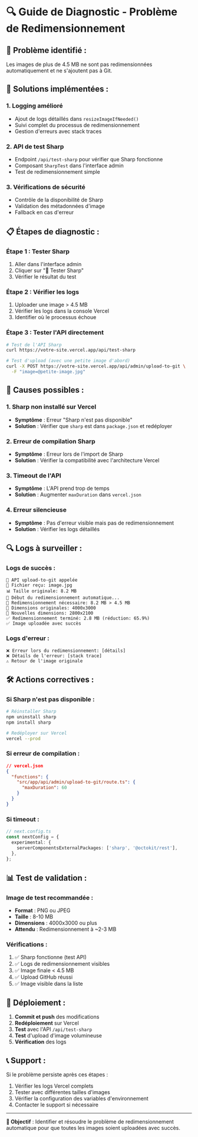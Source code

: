 # 🔍 Guide de Diagnostic - Problème de Redimensionnement

## 🚨 **Problème identifié :**
Les images de plus de 4.5 MB ne sont pas redimensionnées automatiquement et ne s'ajoutent pas à Git.

## 🔧 **Solutions implémentées :**

### 1. **Logging amélioré**
- Ajout de logs détaillés dans `resizeImageIfNeeded()`
- Suivi complet du processus de redimensionnement
- Gestion d'erreurs avec stack traces

### 2. **API de test Sharp**
- Endpoint `/api/test-sharp` pour vérifier que Sharp fonctionne
- Composant `SharpTest` dans l'interface admin
- Test de redimensionnement simple

### 3. **Vérifications de sécurité**
- Contrôle de la disponibilité de Sharp
- Validation des métadonnées d'image
- Fallback en cas d'erreur

## 📋 **Étapes de diagnostic :**

### **Étape 1 : Tester Sharp**
1. Aller dans l'interface admin
2. Cliquer sur "🧪 Tester Sharp"
3. Vérifier le résultat du test

### **Étape 2 : Vérifier les logs**
1. Uploader une image > 4.5 MB
2. Vérifier les logs dans la console Vercel
3. Identifier où le processus échoue

### **Étape 3 : Tester l'API directement**
```bash
# Test de l'API Sharp
curl https://votre-site.vercel.app/api/test-sharp

# Test d'upload (avec une petite image d'abord)
curl -X POST https://votre-site.vercel.app/api/admin/upload-to-git \
  -F "image=@petite-image.jpg"
```

## 🐛 **Causes possibles :**

### **1. Sharp non installé sur Vercel**
- **Symptôme** : Erreur "Sharp n'est pas disponible"
- **Solution** : Vérifier que `sharp` est dans `package.json` et redéployer

### **2. Erreur de compilation Sharp**
- **Symptôme** : Erreur lors de l'import de Sharp
- **Solution** : Vérifier la compatibilité avec l'architecture Vercel

### **3. Timeout de l'API**
- **Symptôme** : L'API prend trop de temps
- **Solution** : Augmenter `maxDuration` dans `vercel.json`

### **4. Erreur silencieuse**
- **Symptôme** : Pas d'erreur visible mais pas de redimensionnement
- **Solution** : Vérifier les logs détaillés

## 🔍 **Logs à surveiller :**

### **Logs de succès :**
```
🚀 API upload-to-git appelée
📁 Fichier reçu: image.jpg
📊 Taille originale: 8.2 MB
🔄 Début du redimensionnement automatique...
🔄 Redimensionnement nécessaire: 8.2 MB > 4.5 MB
📐 Dimensions originales: 4000x3000
🎯 Nouvelles dimensions: 2800x2100
✅ Redimensionnement terminé: 2.8 MB (réduction: 65.9%)
✅ Image uploadée avec succès
```

### **Logs d'erreur :**
```
❌ Erreur lors du redimensionnement: [détails]
❌ Détails de l'erreur: [stack trace]
⚠️ Retour de l'image originale
```

## 🛠️ **Actions correctives :**

### **Si Sharp n'est pas disponible :**
```bash
# Réinstaller Sharp
npm uninstall sharp
npm install sharp

# Redéployer sur Vercel
vercel --prod
```

### **Si erreur de compilation :**
```json
// vercel.json
{
  "functions": {
    "src/app/api/admin/upload-to-git/route.ts": {
      "maxDuration": 60
    }
  }
}
```

### **Si timeout :**
```typescript
// next.config.ts
const nextConfig = {
  experimental: {
    serverComponentsExternalPackages: ['sharp', '@octokit/rest'],
  },
};
```

## 📊 **Test de validation :**

### **Image de test recommandée :**
- **Format** : PNG ou JPEG
- **Taille** : 8-10 MB
- **Dimensions** : 4000x3000 ou plus
- **Attendu** : Redimensionnement à ~2-3 MB

### **Vérifications :**
1. ✅ Sharp fonctionne (test API)
2. ✅ Logs de redimensionnement visibles
3. ✅ Image finale < 4.5 MB
4. ✅ Upload GitHub réussi
5. ✅ Image visible dans la liste

## 🚀 **Déploiement :**

1. **Commit et push** des modifications
2. **Redéploiement** sur Vercel
3. **Test** avec l'API `/api/test-sharp`
4. **Test** d'upload d'image volumineuse
5. **Vérification** des logs

## 📞 **Support :**

Si le problème persiste après ces étapes :
1. Vérifier les logs Vercel complets
2. Tester avec différentes tailles d'images
3. Vérifier la configuration des variables d'environnement
4. Contacter le support si nécessaire

---

**🎯 Objectif** : Identifier et résoudre le problème de redimensionnement automatique pour que toutes les images soient uploadées avec succès.
